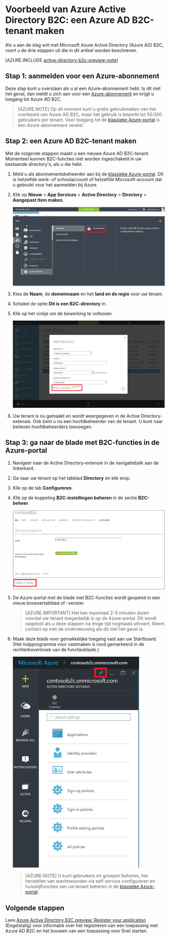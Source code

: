 <properties
    pageTitle="Voorbeeld van Azure Active Directory B2C: een Azure Active Directory B2C-tenant maken | Microsoft Azure"
    description="In dit artikel wordt beschreven hoe u een Azure Active Directory B2C-tenant kunt maken"
    services="active-directory-b2c"
    documentationCenter=""
    authors="swkrish"
    manager="msmbaldwin"
    editor="bryanla"/>

<tags
    ms.service="active-directory-b2c"
    ms.workload="identity"
    ms.tgt_pltfrm="na"
    ms.devlang="na"
    ms.topic="get-started-article"
    ms.date="05/16/2016"
    ms.author="swkrish"/>

# Voorbeeld van Azure Active Directory B2C: een Azure AD B2C-tenant maken

Als u aan de slag wilt met Microsoft Azure Active Directory (Azure AD) B2C, voert u de drie stappen uit die in dit artikel worden beschreven.

[AZURE.INCLUDE [active-directory-b2c-preview-note](../../includes/active-directory-b2c-preview-note.md)]

## Stap 1: aanmelden voor een Azure-abonnement

Deze stap kunt u overslaan als u al een Azure-abonnement hebt. Is dit niet het geval, dan meldt u zich aan voor een [Azure-abonnement](../active-directory/sign-up-organization.md) en krijgt u toegang tot Azure AD B2C.

> [AZURE.NOTE]
Op dit moment kunt u gratis gebruikmaken van het voorbeeld van Azure AD B2C, maar het gebruik is beperkt tot 50.000 gebruikers per tenant. Voor toegang tot de [klassieke Azure-portal](http://manage.windowsazure.com/) is een Azure-abonnement vereist.

## Stap 2: een Azure AD B2C-tenant maken

Met de volgende stappen maakt u een nieuwe Azure AD B2C-tenant. Momenteel kunnen B2C-functies niet worden ingeschakeld in uw bestaande directory's, als u die hebt.

1. Meld u als abonnementsbeheerder aan bij de [klassieke Azure-portal](https://manage.windowsazure.com/). Dit is hetzelfde werk- of schoolaccount of hetzelfde Microsoft-account dat u gebruikt voor het aanmelden bij Azure.
2. Klik op **Nieuw** > **App Services** > **Active Directory** > **Directory** > **Aangepast item maken**.

    ![Schermafbeelding van het begin van het maken van een tenant](./media/active-directory-b2c-get-started/new-directory.png)

3. Kies de **Naam**, de **domeinnaam** en het **land en de regio** voor uw tenant.
4. Schakel de optie **Dit is een B2C-directory** in.
5. Klik op het vinkje om de bewerking te voltooien.

    ![Schermafbeelding van het selectievakje voor het maken van een B2C-directory](./media/active-directory-b2c-get-started/create-b2c-directory.png)

6. Uw tenant is nu gemaakt en wordt weergegeven in de Active Directory-extensie. Ook bent u nu een hoofdbeheerder van de tenant. U kunt naar believen hoofdbeheerders toevoegen.

## Stap 3: ga naar de blade met B2C-functies in de Azure-portal

1. Navigeer naar de Active Directory-extensie in de navigatiebalk aan de linkerkant.
2. Ga naar uw tenant op het tabblad **Directory** en klik erop.
3. Klik op de tab **Configureren**.
4. Klik op de koppeling **B2C-instellingen beheren** in de sectie **B2C-beheer**.

    ![Schermafbeelding van directoryconfiguratie voor B2C](./media/active-directory-b2c-get-started/b2c-directory-configure-tab.png)

5. De Azure-portal met de blade met B2C-functies wordt geopend in een nieuw browsertabblad of -venster.

    > [AZURE.IMPORTANT]
    Het kan maximaal 2-3 minuten duren voordat uw tenant toegankelijk is op de Azure-portal. Dit wordt opgelost als u deze stappen na enige tijd nogmaals uitvoert. Neem contact op met de ondersteuning als dit niet het geval is.

6. Maak deze blade voor gemakkelijke toegang vast aan uw Startboard. (Het hulpprogramma voor vastmaken is rood gemarkeerd in de rechterbovenhoek van de functiesblade.)

    ![Schermafbeelding van de B2C-functiesblade](./media/active-directory-b2c-get-started/b2c-features-blade.png)

    > [AZURE.NOTE]
    U kunt gebruikers en groepen beheren, het herstellen van wachtwoorden via self-service configureren en huisstijlfuncties van uw tenant beheren in de [klassieke Azure-portal](https://manage.windowsazure.com/).

## Volgende stappen

Lees [Azure Active Directory B2C preview: Register your application](active-directory-b2c-app-registration.md) (Engelstalig) voor informatie over het registreren van een toepassing met Azure AD B2C en het bouwen van een toepassing voor Snel starten.



<!--HONumber=Jun16_HO2-->


